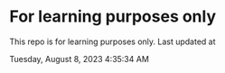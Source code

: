 # For learning purposes only
This repo is for learning purposes only.
Last updated at

Tuesday, August 8, 2023 4:35:34 AM

